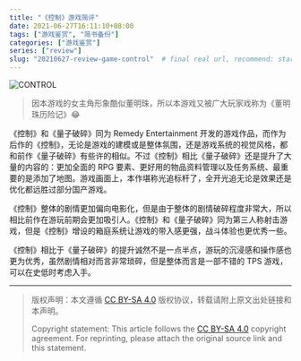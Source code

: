 ```yaml
---
title: "《控制》游戏简评"
date: 2021-06-27T16:11:10+08:00
tags: ["游戏鉴赏", "简书备份"]
categories: ["游戏鉴赏"]
series: ["review"]
slug: "20210627-review-game-control"  # final real url, recommend: start by date, follow lower case words with hyphen splitter. E.g., `20230316-text-title`
---
```


![CONTROL](/img/posts/9835942-fd24849ce50fc35a.jpg "CONTROL")

> 因本游戏的女主角形象酷似董明珠，所以本游戏又被广大玩家戏称为《董明珠历险记》😂

《控制》和《量子破碎》同为 Remedy Entertainment 开发的游戏作品，而作为后作的《控制》，无论是游戏的建模或是整体氛围，还是游戏系统的视觉风格，都和前作《量子破碎》有些许的相似。不过《控制》相比《量子破碎》还是提升了大量的内容的：更加全面的 RPG 要素、更好用的物品资料管理以及任务系统、最重要的是添加了地图。游戏画面上，本作堪称光追标杆了，全开光追无论是效果还是优化都远胜过部分国产游戏。

《控制》整体的剧情更加偏向电影化，但是由于整体的剧情破碎程度非常大，所以相比前作在游玩前期会更加吸引人。《控制》和《量子破碎》同为第三人称射击游戏，但是《控制》增设的箱庭系统让游戏的带入感更强，战斗体验也更优秀一些。

《控制》相比于《量子破碎》的提升诚然不是一点半点，游玩的沉浸感和操作感也更为优秀，虽然剧情相对而言非常琐碎，但是整体而言是一部不错的 TPS 游戏，可以在史低时考虑入手。

---

> 版权声明：本文遵循 [CC BY-SA 4.0](https://creativecommons.org/licenses/by-sa/4.0/deed.zh) 版权协议，转载请附上原文出处链接和本声明。
>
> Copyright statement: This article follows the [CC BY-SA 4.0](https://creativecommons.org/licenses/by-sa/4.0/deed.en) copyright agreement. For reprinting, please attach the original source link and this statement.
